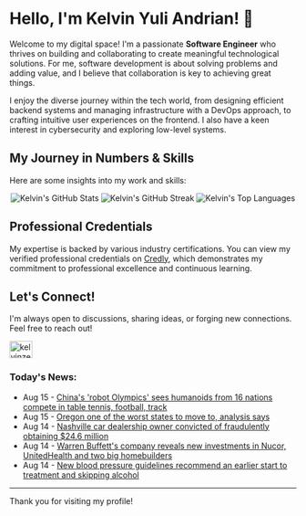 # Hello, I'm Kelvin Yuli Andrian! 👋

Welcome to my digital space! I'm a passionate **Software Engineer** who thrives on building and collaborating to create meaningful technological solutions. For me, software development is about solving problems and adding value, and I believe that collaboration is key to achieving great things.

I enjoy the diverse journey within the tech world, from designing efficient backend systems and managing infrastructure with a DevOps approach, to crafting intuitive user experiences on the frontend. I also have a keen interest in cybersecurity and exploring low-level systems.

## My Journey in Numbers & Skills

Here are some insights into my work and skills:

<p align="center">
  <img src="https://github-readme-stats.vercel.app/api?username=kelvinzer0&show_icons=true&theme=radical" alt="Kelvin's GitHub Stats" />
  <img src="https://github-readme-streak-stats.herokuapp.com/?user=kelvinzer0&theme=radical" alt="Kelvin's GitHub Streak" />
  <img src="https://github-readme-stats.vercel.app/api/top-langs/?username=kelvinzer0&layout=compact&theme=radical" alt="Kelvin's Top Languages" />
</p>

## Professional Credentials

My expertise is backed by various industry certifications. You can view my verified professional credentials on [Credly](https://www.credly.com/users/kelvin-yuli-andrian/badges), which demonstrates my commitment to professional excellence and continuous learning.

## Let's Connect!

I'm always open to discussions, sharing ideas, or forging new connections. Feel free to reach out!

<p align="left">
    <a href="https://linkedin.com/in/kelvinzero" target="blank"><img align="center" src="https://cdn.jsdelivr.net/npm/simple-icons@3.0.1/icons/linkedin.svg" alt="kelvinzero" height="30" width="40" /></a>
</p>

### Today's News:

<!-- feed start -->
- Aug 15 - [China's 'robot Olympics' sees humanoids from 16 nations compete in table tennis, football, track](https://tech.yahoo.com/ai/articles/chinas-robot-olympics-sees-humanoids-023705323.html)
- Aug 15 - [Oregon one of the worst states to move to, analysis says](https://www.yahoo.com/news/articles/oregon-one-worst-states-move-003432736.html)
- Aug 14 - [Nashville car dealership owner convicted of fraudulently obtaining $24.6 million](https://www.yahoo.com/news/articles/nashville-car-dealership-owner-convicted-220544518.html)
- Aug 14 - [Warren Buffett's company reveals new investments in Nucor, UnitedHealth and two big homebuilders](https://finance.yahoo.com/news/warren-buffetts-company-reveals-investments-210040962.html)
- Aug 14 - [New blood pressure guidelines recommend an earlier start to treatment and skipping alcohol](https://www.yahoo.com/news/articles/blood-pressure-guidelines-recommend-skipping-180011840.html)
<!-- feed end -->

---

Thank you for visiting my profile!